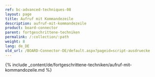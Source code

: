 ```yaml
---
ref: bc-advanced-techniques-08
layout: page
title: Aufruf mit Kommandezeile
description: aufruf-mit-kommandezeile
product: board-connector
parent: fortgeschrittene-techniken
permalink: /:collection/:path
weight: 8
lang: de_DE
old_url: /BOARD-Connector-DE/default.aspx?pageid=script-ausdruecke
---
```


{% include _content/de/fortgeschrittene-techniken/aufruf-mit-kommandozeile.md %}
